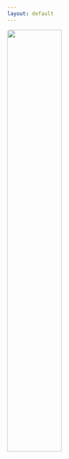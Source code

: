 ```yaml
---
layout: default
---
```

<title>freshfrogs.io</title>
<img src="../assets/frogs/websiteBannerFinal.png" style="border-radius: 5px; height: auto !important; width: 50% !important;">